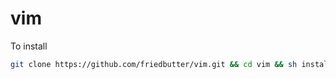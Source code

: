 # vim

To install

```bash
git clone https://github.com/friedbutter/vim.git && cd vim && sh install.sh
```
